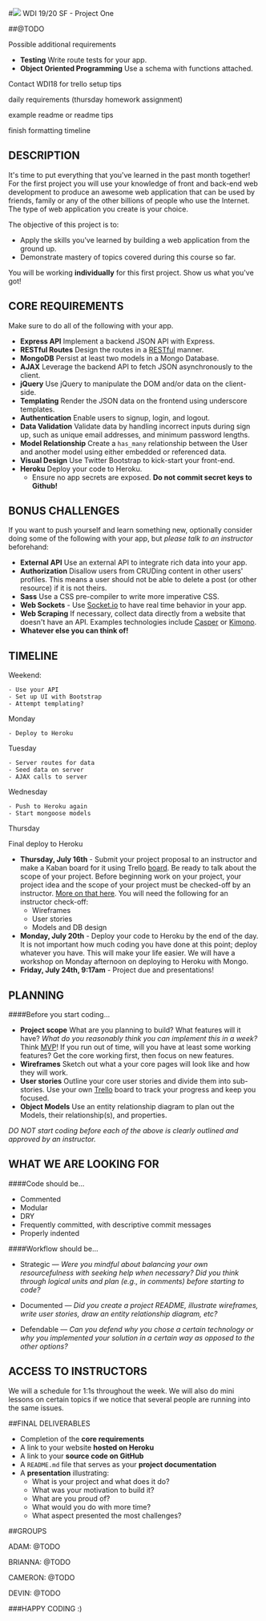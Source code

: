 #![](https://ga-dash.s3.amazonaws.com/production/assets/logo-9f88ae6c9c3871690e33280fcf557f33.png)  WDI 19/20 SF - Project One

##@TODO

Possible additional requirements
* **Testing** Write route tests for your app.
* **Object Oriented Programming** Use a schema with functions attached.

Contact WDI18 for trello setup tips

daily requirements (thursday homework assignment)

example readme or readme tips

finish formatting timeline


## DESCRIPTION

It's time to put everything that you've learned in the past month together! For the first project you will use your knowledge of front and back-end web development to produce an awesome web application that can be used by friends, family or any of the other billions of people who use the Internet. The type of web application you create is your choice.

The objective of this project is to:

* Apply the skills you've learned by building a web application from the ground up.
* Demonstrate mastery of topics covered during this course so far.

You will be working **individually** for this first project. Show us what you've got!

## CORE REQUIREMENTS
Make sure to do all of the following with your app.

* **Express API** Implement a backend JSON API with Express.
* **RESTful Routes** Design the routes in a [RESTful](http://restfulrouting.com/mappings/resources) manner.
* **MongoDB** Persist at least two models in a Mongo Database.
* **AJAX** Leverage the backend API to fetch JSON asynchronously to the client.
* **jQuery** Use jQuery to manipulate the DOM and/or data on the client-side.
* **Templating** Render the JSON data on the frontend using underscore templates.
* **Authentication** Enable users to signup, login, and logout. 
* **Data Validation** Validate data by handling incorrect inputs during sign up, such as unique email addresses, and minimum password lengths.
* **Model Relationship** Create a `has_many` relationship between the User and another model using either embedded or referenced data.
* **Visual Design** Use Twitter Bootstrap to kick-start your front-end.
* **Heroku** Deploy your code to Heroku. 
	* Ensure no app secrets are exposed.  __Do not commit secret keys to Github!__ 
	


## BONUS CHALLENGES
If you want to push yourself and learn something new, optionally consider doing some of the following with your app, but *please talk to an instructor* beforehand:

* **External API** Use an external API to integrate rich data into your app.
* **Authorization** Disallow users from CRUDing content in other users' profiles. This means a user should not be able to delete a post (or other resource) if it is not theirs.
* **Sass** Use a CSS pre-compiler to write more imperative CSS. 
* **Web Sockets** - Use [Socket.io](http://socket.io/) to have real time behavior in your app.
* **Web Scraping** If necessary, collect data directly from a website that doesn't have an API. Examples technologies include [Casper](http://casperjs.org/) or [Kimono](https://www.kimonolabs.com/).
* **Whatever else you can think of!**

## TIMELINE

Weekend:
 
	- Use your API
	- Set up UI with Bootstrap
	- Attempt templating?

Monday

	- Deploy to Heroku
	
Tuesday

	- Server routes for data
	- Seed data on server
	- AJAX calls to server
	
Wednesday

	- Push to Heroku again
	- Start mongoose models
	
Thursday 

Final deploy to Heroku


* **Thursday, July 16th** - Submit your project proposal to an instructor and make a Kaban board for it using Trello [board](https://trello.com/b/dl7VicOR/sfwdi18-project1). Be ready to talk about the scope of your project. Before beginning work on your project, your project idea and the scope of your project must be checked-off by an instructor. [More on that here](@TODO). You will need the following for an instructor check-off:
    * Wireframes
    * User stories
    * Models and DB design
* **Monday, July 20th** - Deploy your code to Heroku by the end of the day. It is not important how much coding you have done at this point; deploy whatever you have.  This will make your life easier. We will have a workshop on Monday afternoon on deploying to Heroku with Mongo. 
* **Friday, July 24th, 9:17am** - Project due and presentations!

## PLANNING

####Before you start coding...

* **Project scope** What are you planning to build? What features will it have? *What do you reasonably think you can implement this in a week?* Think [MVP](http://en.wikipedia.org/wiki/Minimum_viable_product)! If you run out of time, will you have at least some working features? Get the core working first, then focus on new features.
* **Wireframes** Sketch out what a your core pages will look like and how they will work.
* **User stories** Outline your core user stories and divide them into sub-stories. Use your own [Trello](https://trello.com/) board to track your progress and keep you focused.
* **Object Models** Use an entity relationship diagram to plan out the Models, their relationship(s), and properties.

*DO NOT start coding before each of the above is clearly outlined and approved by an instructor.*



## WHAT WE ARE LOOKING FOR
####Code should be...

* Commented
* Modular
* DRY
* Frequently committed, with descriptive commit messages
* Properly indented

####Workflow should be...

* Strategic —
*Were you mindful about balancing your own resourcefulness with seeking help when necessary?* 
*Did you think through logical units and plan (e.g., in comments) before starting to code?*

* Documented —
*Did you create a project README, illustrate wireframes, write user stories, draw an entity relationship diagram, etc?*

* Defendable —
*Can you defend why you chose a certain technology or why you implemented your solution in a certain way as opposed to the other options?*

## ACCESS TO INSTRUCTORS
We will a schedule for 1:1s throughout the week. We will also do mini lessons on certain topics if we notice that several people are running into the same issues.


##FINAL DELIVERABLES

* Completion of the **core requirements**
* A link to your website **hosted on Heroku**
* A link to your **source code on GitHub**
* A `README.md` file that serves as your **project documentation**
* A **presentation** illustrating:
	* What is your project and what does it do?
	* What was your motivation to build it?
	* What are you proud of?
	* What would you do with more time?
	* What aspect presented the most challenges?

##GROUPS

ADAM:
@TODO


BRIANNA:
@TODO

CAMERON:
@TODO


DEVIN:
@TODO

###HAPPY CODING :)

